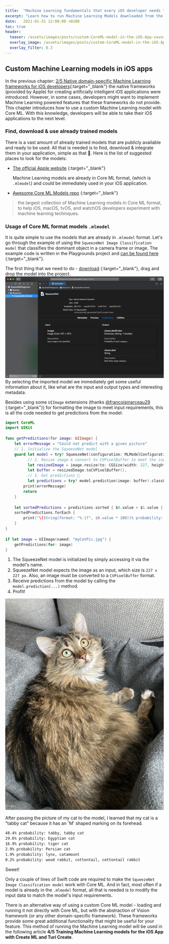 ```yaml
---
title:  "Machine Learning fundamentals that every iOS developer needs to know: 3/5 How to use a custom Core ML model in the iOS App"
excerpt: "Learn how to run Machine Learning Models downloaded from the internet in iOS applications with Core ML."
date:   2021-01-31 12:00:00 +0200
toc: true
header:
  teaser: /assets/images/posts/custom-CoreML-model-in-the-iOS-App-cover.jpg
  overlay_image: /assets/images/posts/custom-CoreML-model-in-the-iOS-App-cover.jpg
  overlay_filter: 0.3
---
```


## Custom Machine Learning models in iOS apps

In the previous chapter: [2/5 Native domain-specific Machine Learning frameworks for iOS developers](/ML-fundamentals-that-every-iOS-developer-needs-to-know-2-5-Native-domain-specific-ML-frameworks-for-iOS-developers){:target="_blank"} the native frameworks (provided by Apple) for creating artificially intelligent iOS applications were introduced. However, in some cases, developers might want to implement Machine Learning powered features that these frameworks do not provide. This chapter introduces how to use a custom Machine Learning model with Core ML. With this knowledge, developers will be able to take their iOS applications to the next level.

### Find, download & use already trained models

There is a vast amount of already trained models that are publicly available and ready to be used. All that is needed is to find, download & integrate them in your application, simple as that 🚀. Here is the list of suggested places to look for the models:

- [The official Apple website](https://developer.apple.com/machine-learning/models/) {:target="_blank"}
  
  Machine Learning models are already in Core ML format, (which is `.mlmodel`) and could be immediately used in your iOS application.

- [Awesome Core ML Models repo](https://github.com/likedan/Awesome-CoreML-Models) {:target="_blank"}

> the largest collection of Machine Learning models in Core ML format, to help iOS, macOS, tvOS, and watchOS developers experiment with machine learning techniques.

### Usage of Core ML format models `.mlmodel`

It is quite simple to use the models that are already in `.mlmodel` format. Let's go through the example of using the `SqueezeNet Image Classification model` that classifies the dominant object in a camera frame or image. The example code is written in the Playgrounds project and [can be found here](https://github.com/arminasr/arminasr.github.io-playgrounds/tree/master/SqueezeNetPlayground/SqueezeNetPlayground.playground) {:target="_blank"}.

The first thing that we need to do - [download](https://ml-assets.apple.com/coreml/models/Image/ObjectDetection/YOLOv3Tiny/YOLOv3Tiny.mlmodel) {:target="_blank"}, drag and drop the model into the project.
![squeezeNetInfo](/assets/images/posts/squeezeNetInfo.png)
By selecting the imported model we immediately get some useful information about it, like what are the input and output types and interesting metadata.

Besides using some `UIImage` extensions (thanks [@francoismarceau29](https://gist.github.com/francoismarceau29/abac55c22f6e440800d1d73d72bf2225#file-uiimage-cvpixelbuffer-swift) {:target="_blank"}) for formatting the image to meet input requirements, this is all the code needed to get predictions from the model:

```swift
import CoreML
import UIKit

func getPredictions(for image: UIImage) {
    let errorMessage = "Could not predict with a given picture"
    // 1. Initialize the SqueezeNet model
    guard let model = try? SqueezeNet(configuration: MLModelConfiguration()),
          // 2. Resize image & convert to CVPixelBuffer to meet the input requirements
          let resizedImage = image.resize(to: CGSize(width: 227, height: 227)),
          let buffer = resizedImage.toCVPixelBuffer(),
          // 3. Get predictions 🚀
          let predictions = try? model.prediction(image: buffer).classLabelProbs else {
        print(errorMessage)
        return
    }

    let sortedPredictions = predictions.sorted { $0.value > $1.value }
    sortedPredictions.forEach {
        print("\(String(format: "%.1f", $0.value * 100))% probability: \($0.key)")
    }
}

if let image = UIImage(named: "myCatPic.jpg") {
    getPredictions(for: image)
}
```

1. The SqueezeNet model is initialized by simply accessing it via the model's name.
2. SqueezeNet model expects the image as an input, which size is `227 x 227 px`. Also, an image must be converted to a `CVPixelBuffer` format.
3. Receive predictions from the model by calling the `model.prediction(...)` method.
4. Profit!

![My Cat](/assets/images/posts/myCatPic.jpg)

After passing the picture of my cat to the model, I learned that my cat is a "tabby cat" because it has an 'M' shaped marking on its forehead.

```bash
48.4% probability: tabby, tabby cat
29.6% probability: Egyptian cat
16.9% probability: tiger cat
2.9% probability: Persian cat
1.9% probability: lynx, catamount
0.2% probability: wood rabbit, cottontail, cottontail rabbit
```

Sweet!

Only a couple of lines of Swift code are required to make the `SqueezeNet Image Classification model` work with Core ML. And in fact, most often if a model is already in the `.mlmodel` format, all that is needed is to modify the input data to match the model's input requirements.

There is an alternative way of using a custom Core ML model - loading and running it not directly with Core ML, but with the abstraction of Vision framework (or any other domain-specific framework). These frameworks provide some great additional functionality that might be useful for your feature. This method of running the Machine Learning model will be used in the following article **4/5 Training Machine Learning models for the iOS App with Create ML and Turi Create**.
